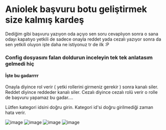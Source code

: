 # Aniolek başvuru botu geliştirmek size kalmış kardeş

Dediğim gibi başvuru yazıyon oda açıyo sen soru cevaplıyon sonra o sana odayı kapatıyo yetkili de sadece onayla reddet yada cezalı yazıyor sonra da sen yetkili oluyon işte daha ne istiyonuz tr de ilk :P

### Config dosyasını falan doldurun inceleyin tek tek anlatasım gelmedi hiç



#### İşte bu gadarrrr

Onayla diyince rol verir ( yetki rollerini girmeniz gerekir ) sonra kanalı siler.
Reddet diyince reddeder kanalı siler.
Cezalı diyince cezalı rolü verir o rolle de başvuru yapamaz bu gadar....

Lütfen kategori idsini doğru girin. Kategori id'si doğru girilmediği zaman hata verir. 

![image](https://cdn.discordapp.com/attachments/835485119645089792/840906428222930954/unknown.png)
![image](https://cdn.discordapp.com/attachments/835485119645089792/840907574731472937/unknown.png)
![image](https://cdn.discordapp.com/attachments/835485119645089792/840907689353412628/unknown.png)
![image](https://cdn.discordapp.com/attachments/835485119645089792/840908036243849216/unknown.png)
